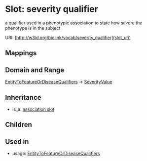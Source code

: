 # Slot: severity qualifier


a qualifier used in a phenotypic association to state how severe the phenotype is in the subject

URI: [http://w3id.org/biolink/vocab/severity_qualifier](slot_uri)
## Mappings

## Domain and Range

[EntityToFeatureOrDiseaseQualifiers](EntityToFeatureOrDiseaseQualifiers.md) -> [SeverityValue](SeverityValue.md)
## Inheritance

 *  is_a: [association slot](association_slot.md)
## Children

## Used in

 *  usage: [EntityToFeatureOrDiseaseQualifiers](EntityToFeatureOrDiseaseQualifiers.md)
